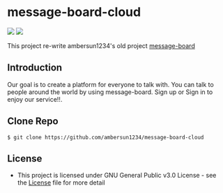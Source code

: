 # message-board-cloud
[![](https://img.shields.io/github/license/ambersun1234/message-board-cloud)](./LICENSE) [![](https://img.shields.io/docker/image-size/ambersun1234/message-board-cloud?sort=date)](https://hub.docker.com/repository/docker/ambersun1234/message-board-cloud)

This project re-write ambersun1234's old project [message-board](https://github.com/ambersun1234/message-board)

## Introduction
Our goal is to create a platform for everyone to talk with.
You can talk to people around the world by using message-board.
Sign up or Sign in to enjoy our service!!.

## Clone Repo
```=1
$ git clone https://github.com/ambersun1234/message-board-cloud
```

## License
+ This project is licensed under GNU General Public v3.0 License - see the [License](./LICENSE) file for more detail
